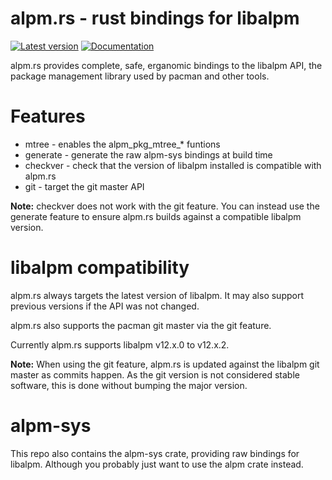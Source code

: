 #  alpm.rs - rust bindings for libalpm

[![Latest version](https://img.shields.io/crates/v/alpm.svg)](https://crates.io/crates/alpm)
[![Documentation](https://docs.rs/alpm/badge.svg)](https://docs.rs/alpm)

alpm.rs provides complete, safe, erganomic bindings to the libalpm API,
the package management library used by pacman and other tools.

# Features

- mtree - enables the alpm_pkg_mtree_* funtions
- generate - generate the raw alpm-sys bindings at build time
- checkver - check that the version of libalpm installed is compatible with alpm.rs
- git - target the git master API


**Note:** checkver does not work with the git feature. You can instead use
the generate feature to ensure alpm.rs builds against a compatible libalpm version.

# libalpm compatibility

alpm.rs always targets the latest version of libalpm. It may also support
previous versions if the API was not changed.

alpm.rs also supports the pacman git master via the git feature.

Currently alpm.rs supports libalpm v12.x.0 to v12.x.2.

**Note:** When using the git feature, alpm.rs is updated against the libalpm git master
as commits happen. As the git version is not considered stable software, this is done
without bumping the major version.

# alpm-sys

This repo also contains the alpm-sys crate, providing raw bindings for libalpm.
Although you probably just want to use the alpm crate instead.
